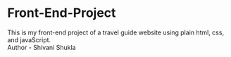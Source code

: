# Front-End-Project
This is my front-end project of a travel guide website using plain html, css, and javaScript.
<br>
Author - Shivani Shukla
